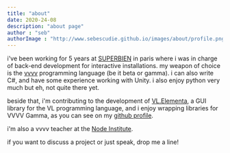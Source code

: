 ```yaml
---
title: "about"
date: 2020-24-08
description: "about page"
author : "seb"
authorImage : "http://www.sebescudie.github.io/images/about/profile.png"
---
```


i've  been working for 5 years at [SUPERBIEN](superbien.studio) in paris where i was in charge of back-end development for interactive installations. my weapon of choice is the [vvvv](vvvv.org) programming language (be it beta or gamma). i can also write C#, and have some experience working with Unity. i also enjoy python very much but eh, not quite there yet.

beside that, i'm contributing to the development of [VL.Elementa](https://github.com/vvvv-dottore/VL.Elementa/), a GUI library for the VL programming language, and i enjoy wrapping libraries for VVVV Gamma, as you can see on my [github profile](https://github.com/sebescudie).

i'm also a vvvv teacher at the [Node Institute](thenodeinstitute.org).

if you want to discuss a project or just speak, drop me a line!